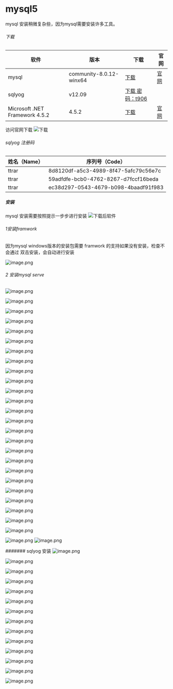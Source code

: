 # mysql5

mysql 安装稍微复杂些，因为mysql需要安装许多工具。

###### 下载
|软件|版本|下载|官网|
|------|------|------|------|  
|mysql|community-8.0.12-winx64|[下载](https://dev.mysql.com/downloads/file/?id=479862)|[官网](https://dev.mysql.com/downloads/windows/installer/8.0.html)|          
|sqlyog|v12.09|[下载 密码：t906](http://pan.baidu.com/s/1i5j4GG9)||
|Microsoft .NET Framework 4.5.2 |4.5.2|[下载](https://www.microsoft.com/en-us/download/confirmation.aspx?id=42642)|[官网](https://www.microsoft.com/en-us/download/details.aspx?id=42642)|

访问官网下载
![下载](https://upload-images.jianshu.io/upload_images/2787821-5cdc76896ece9a2a.png?imageMogr2/auto-orient/strip%7CimageView2/2/w/1240)


###### sqlyog 注册码
|姓名（Name）|序列号（Code）|
|--------------------|----------------------|
|ttrar|8d8120df-a5c3-4989-8f47-5afc79c56e7c |
|ttrar|59adfdfe-bcb0-4762-8267-d7fccf16beda  |
|ttrar|ec38d297-0543-4679-b098-4baadf91f983  |



##### 安装
mysql 安装需要按照提示一步步进行安装
![下载后软件](https://upload-images.jianshu.io/upload_images/2787821-6a352ef959c4dcf9.png?imageMogr2/auto-orient/strip%7CimageView2/2/w/1240)

###### 1安装framwork
因为mysql windows版本的安装包需要 framwork 的支持如果没有安装，检查不会通过
双击安装，会自动进行安装

![image.png](https://upload-images.jianshu.io/upload_images/2787821-b72177dbde221c7f.png?imageMogr2/auto-orient/strip%7CimageView2/2/w/1240)

###### 2 安装mysql serve
![image.png](https://upload-images.jianshu.io/upload_images/2787821-0603de4a183f6818.png?imageMogr2/auto-orient/strip%7CimageView2/2/w/1240)

![image.png](https://upload-images.jianshu.io/upload_images/2787821-fa2152ec7de7bc49.png?imageMogr2/auto-orient/strip%7CimageView2/2/w/1240)

![image.png](https://upload-images.jianshu.io/upload_images/2787821-3204f1a390323a95.png?imageMogr2/auto-orient/strip%7CimageView2/2/w/1240)


![image.png](https://upload-images.jianshu.io/upload_images/2787821-697fca12ea1febe5.png?imageMogr2/auto-orient/strip%7CimageView2/2/w/1240)

![image.png](https://upload-images.jianshu.io/upload_images/2787821-7d512e70cd5ffbcf.png?imageMogr2/auto-orient/strip%7CimageView2/2/w/1240)

![image.png](https://upload-images.jianshu.io/upload_images/2787821-f22a196bb64c56ac.png?imageMogr2/auto-orient/strip%7CimageView2/2/w/1240)

![image.png](https://upload-images.jianshu.io/upload_images/2787821-42df5852cedb5463.png?imageMogr2/auto-orient/strip%7CimageView2/2/w/1240)

![image.png](https://upload-images.jianshu.io/upload_images/2787821-1f104a26b0f9af62.png?imageMogr2/auto-orient/strip%7CimageView2/2/w/1240)

![image.png](https://upload-images.jianshu.io/upload_images/2787821-a62754ddd0d643c0.png?imageMogr2/auto-orient/strip%7CimageView2/2/w/1240)

![image.png](https://upload-images.jianshu.io/upload_images/2787821-dacabdc14106dc70.png?imageMogr2/auto-orient/strip%7CimageView2/2/w/1240)

![image.png](https://upload-images.jianshu.io/upload_images/2787821-d45466f904a5528f.png?imageMogr2/auto-orient/strip%7CimageView2/2/w/1240)

![image.png](https://upload-images.jianshu.io/upload_images/2787821-dd735d4954f306e2.png?imageMogr2/auto-orient/strip%7CimageView2/2/w/1240)

![image.png](https://upload-images.jianshu.io/upload_images/2787821-10203003734323b5.png?imageMogr2/auto-orient/strip%7CimageView2/2/w/1240)

![image.png](https://upload-images.jianshu.io/upload_images/2787821-e46917df4e09d441.png?imageMogr2/auto-orient/strip%7CimageView2/2/w/1240)

![image.png](https://upload-images.jianshu.io/upload_images/2787821-81df5b56b562e6e9.png?imageMogr2/auto-orient/strip%7CimageView2/2/w/1240)

![image.png](https://upload-images.jianshu.io/upload_images/2787821-ad7905dba5d6b875.png?imageMogr2/auto-orient/strip%7CimageView2/2/w/1240)

![image.png](https://upload-images.jianshu.io/upload_images/2787821-f487a12b51e53c2e.png?imageMogr2/auto-orient/strip%7CimageView2/2/w/1240)

![image.png](https://upload-images.jianshu.io/upload_images/2787821-6898d870bda50e5c.png?imageMogr2/auto-orient/strip%7CimageView2/2/w/1240)

![image.png](https://upload-images.jianshu.io/upload_images/2787821-8e761b3a28ae4b33.png?imageMogr2/auto-orient/strip%7CimageView2/2/w/1240)

![image.png](https://upload-images.jianshu.io/upload_images/2787821-baec832295feee26.png?imageMogr2/auto-orient/strip%7CimageView2/2/w/1240)

![image.png](https://upload-images.jianshu.io/upload_images/2787821-e9758fc0f8882e68.png?imageMogr2/auto-orient/strip%7CimageView2/2/w/1240)

![image.png](https://upload-images.jianshu.io/upload_images/2787821-ca81c99377fe560f.png?imageMogr2/auto-orient/strip%7CimageView2/2/w/1240)

![image.png](https://upload-images.jianshu.io/upload_images/2787821-cabe3812dc7bf18e.png?imageMogr2/auto-orient/strip%7CimageView2/2/w/1240)

![image.png](https://upload-images.jianshu.io/upload_images/2787821-6130873f2e2978be.png?imageMogr2/auto-orient/strip%7CimageView2/2/w/1240)

![image.png](https://upload-images.jianshu.io/upload_images/2787821-3ab24c14ed83b1d0.png?imageMogr2/auto-orient/strip%7CimageView2/2/w/1240)

![image.png](https://upload-images.jianshu.io/upload_images/2787821-c461952bd7997de8.png?imageMogr2/auto-orient/strip%7CimageView2/2/w/1240)
![image.png](https://upload-images.jianshu.io/upload_images/2787821-f98e49333e7d1058.png?imageMogr2/auto-orient/strip%7CimageView2/2/w/1240)

####### sqlyog 安装
![image.png](https://upload-images.jianshu.io/upload_images/2787821-9b77cb8cb6a4fc41.png?imageMogr2/auto-orient/strip%7CimageView2/2/w/1240)

![image.png](https://upload-images.jianshu.io/upload_images/2787821-02a9f77856040ba1.png?imageMogr2/auto-orient/strip%7CimageView2/2/w/1240)

![image.png](https://upload-images.jianshu.io/upload_images/2787821-8734fbef799631a9.png?imageMogr2/auto-orient/strip%7CimageView2/2/w/1240)

![image.png](https://upload-images.jianshu.io/upload_images/2787821-070701f1f42fe086.png?imageMogr2/auto-orient/strip%7CimageView2/2/w/1240)

![image.png](https://upload-images.jianshu.io/upload_images/2787821-16085249b9cfcf72.png?imageMogr2/auto-orient/strip%7CimageView2/2/w/1240)

![image.png](https://upload-images.jianshu.io/upload_images/2787821-ed08a35a2a062cca.png?imageMogr2/auto-orient/strip%7CimageView2/2/w/1240)

![image.png](https://upload-images.jianshu.io/upload_images/2787821-c1f22e2e6e2699ec.png?imageMogr2/auto-orient/strip%7CimageView2/2/w/1240)

![image.png](https://upload-images.jianshu.io/upload_images/2787821-dfbbf5d40ed8ea03.png?imageMogr2/auto-orient/strip%7CimageView2/2/w/1240)

![image.png](https://upload-images.jianshu.io/upload_images/2787821-877c03b316e6dcde.png?imageMogr2/auto-orient/strip%7CimageView2/2/w/1240)

![image.png](https://upload-images.jianshu.io/upload_images/2787821-7de0b72302dc0679.png?imageMogr2/auto-orient/strip%7CimageView2/2/w/1240)


![image.png](https://upload-images.jianshu.io/upload_images/2787821-6282229d04315194.png?imageMogr2/auto-orient/strip%7CimageView2/2/w/1240)

![image.png](https://upload-images.jianshu.io/upload_images/2787821-288eaf4a40b5d860.png?imageMogr2/auto-orient/strip%7CimageView2/2/w/1240)

![image.png](https://upload-images.jianshu.io/upload_images/2787821-09dad0be0eaaa7fc.png?imageMogr2/auto-orient/strip%7CimageView2/2/w/1240)

![image.png](https://upload-images.jianshu.io/upload_images/2787821-6f3007edb24ff79a.png?imageMogr2/auto-orient/strip%7CimageView2/2/w/1240)
